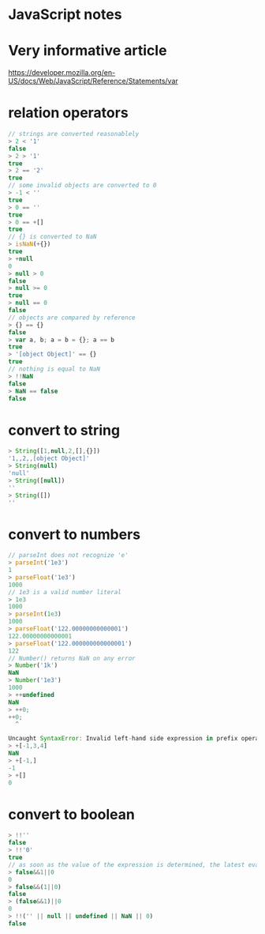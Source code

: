 # JavaScript notes

# Very informative article

https://developer.mozilla.org/en-US/docs/Web/JavaScript/Reference/Statements/var

# relation operators

```js
// strings are converted reasonablely
> 2 < '1'
false
> 2 > '1'
true
> 2 == '2'
true
// some invalid objects are converted to 0
> -1 < ''
true
> 0 == ''
true
> 0 == +[]
true
// {} is converted to NaN
> isNaN(+{})
true
> +null
0
> null > 0
false
> null >= 0
true
> null == 0
false
// objects are compared by reference
> {} == {}
false
> var a, b; a = b = {}; a == b
true
> '[object Object]' == {}
true
// nothing is equal to NaN
> !!NaN
false
> NaN == false
false
```

# convert to string

```js
> String([1,null,2,[],{}])
'1,,2,,[object Object]'
> String(null)
'null'
> String([null])
''
> String([])
''
```

# convert to numbers

```js
// parseInt does not recognize 'e'
> parseInt('1e3')
1
> parseFloat('1e3')
1000
// 1e3 is a valid number literal
> 1e3
1000
> parseInt(1e3)
1000
> parseFloat('122.00000000000001')
122.00000000000001
> parseFloat('122.000000000000001')
122
// Number() returns NaN on any error
> Number('1k')
NaN
> Number('1e3')
1000
> ++undefined
NaN
> ++0;
++0;
  ^

Uncaught SyntaxError: Invalid left-hand side expression in prefix operation
> +[-1,3,4]
NaN
> +[-1,]
-1
> +[]
0
```

# convert to boolean

```js
> !!''
false
> !!'0'
true
// as soon as the value of the expression is determined, the latest evaulated sub-expression is returned
> false&&1||0
0
> false&&(1||0)
false
> (false&&1)||0
0
> !!('' || null || undefined || NaN || 0)
false
```

